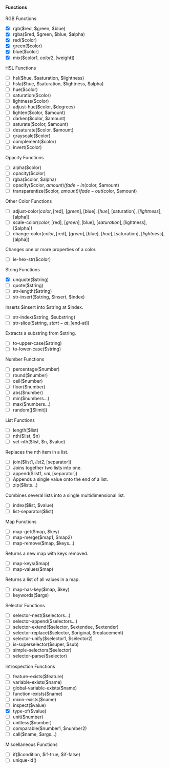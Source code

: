 #### Functions

RGB Functions
- [x] rgb($red, $green, $blue)
- [x] rgba($red, $green, $blue, $alpha)
- [x] red($color)
- [x] green($color)
- [x] blue($color)
- [x] mix($color1, $color2, [$weight])

HSL Functions
- [ ] hsl($hue, $saturation, $lightness)
- [ ] hsla($hue, $saturation, $lightness, $alpha)
- [ ] hue($color)
- [ ] saturation($color)
- [ ] lightness($color)
- [ ] adjust-hue($color, $degrees)
- [ ] lighten($color, $amount)
- [ ] darken($color, $amount)
- [ ] saturate($color, $amount)
- [ ] desaturate($color, $amount)
- [ ] grayscale($color)
- [ ] complement($color)
- [ ] invert($color)

Opacity Functions
- [ ] alpha($color)
- [ ] opacity($color)
- [ ] rgba($color, $alpha)
- [ ] opacify($color, $amount) / fade-in($color, $amount)
- [ ] transparentize($color, $amount) / fade-out($color, $amount)

Other Color Functions
- [ ] adjust-color($color, [$red], [$green], [$blue], [$hue], [$saturation], [$lightness], [$alpha])
- [ ] scale-color($color, [$red], [$green], [$blue], [$saturation], [$lightness], [$alpha])
- [ ] change-color($color, [$red], [$green], [$blue], [$hue], [$saturation], [$lightness], [$alpha])

Changes one or more properties of a color.
- [ ] ie-hex-str($color)

String Functions
- [x] unquote($string)
- [ ] quote($string)
- [ ] str-length($string)
- [ ] str-insert($string, $insert, $index)

Inserts $insert into $string at $index.
- [ ] str-index($string, $substring)
- [ ] str-slice($string, $start-at, [$end-at])

Extracts a substring from $string.
- [ ] to-upper-case($string)
- [ ] to-lower-case($string)

Number Functions
- [ ] percentage($number)
- [ ] round($number)
- [ ] ceil($number)
- [ ] floor($number)
- [ ] abs($number)
- [ ] min($numbers…)
- [ ] max($numbers…)
- [ ] random([$limit])

List Functions
- [ ] length($list)
- [ ] nth($list, $n)
- [ ] set-nth($list, $n, $value)

Replaces the nth item in a list.
- [ ] join($list1, $list2, [$separator])
- [ ] Joins together two lists into one.
- [ ] append($list1, $val, [$separator])
- [ ] Appends a single value onto the end of a list.
- [ ] zip($lists…)

Combines several lists into a single multidimensional list.
- [ ] index($list, $value)
- [ ] list-separator($list)

Map Functions
- [ ] map-get($map, $key)
- [ ] map-merge($map1, $map2)
- [ ] map-remove($map, $keys…)

Returns a new map with keys removed.
- [ ] map-keys($map)
- [ ] map-values($map)

Returns a list of all values in a map.
- [ ] map-has-key($map, $key)
- [ ] keywords($args)

Selector Functions
- [ ] selector-nest($selectors…)
- [ ] selector-append($selectors…)
- [ ] selector-extend($selector, $extendee, $extender)
- [ ] selector-replace($selector, $original, $replacement)
- [ ] selector-unify($selector1, $selector2)
- [ ] is-superselector($super, $sub)
- [ ] simple-selectors($selector)
- [ ] selector-parse($selector)

Introspection Functions
- [ ] feature-exists($feature)
- [ ] variable-exists($name)
- [ ] global-variable-exists($name)
- [ ] function-exists($name)
- [ ] mixin-exists($name)
- [ ] inspect($value)
- [x] type-of($value)
- [ ] unit($number)
- [ ] unitless($number)
- [ ] comparable($number1, $number2)
- [ ] call($name, $args…)

Miscellaneous Functions
- [ ] if($condition, $if-true, $if-false)
- [ ] unique-id()

